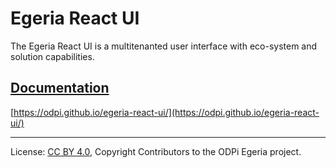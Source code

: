 <!-- SPDX-License-Identifier: CC-BY-4.0 -->
<!-- Copyright Contributors to the ODPi Egeria project. -->

# Egeria React UI 

The Egeria React UI is a multitenanted user interface with eco-system and solution capabilities.   

## [Documentation](https://odpi.github.io/egeria-react-ui/)

[https://odpi.github.io/egeria-react-ui/](https://odpi.github.io/egeria-react-ui/)

----
License: [CC BY 4.0](https://creativecommons.org/licenses/by/4.0/),
Copyright Contributors to the ODPi Egeria project.